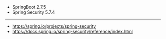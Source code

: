- SpringBoot 2.7.5
- Spring Security 5.7.4

---

- https://spring.io/projects/spring-security  
- https://docs.spring.io/spring-security/reference/index.html